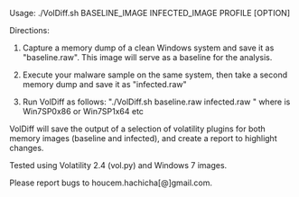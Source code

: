 Usage: ./VolDiff.sh BASELINE_IMAGE INFECTED_IMAGE PROFILE [OPTION]

Directions:

1. Capture a memory dump of a clean Windows system and save it as "baseline.raw". This image will serve as a baseline for the analysis.

2. Execute your malware sample on the same system, then take a second memory dump and save it as "infected.raw"

3. Run VolDiff as follows: "./VolDiff.sh baseline.raw infected.raw <profile>" where <profile> is Win7SP0x86 or Win7SP1x64 etc

VolDiff will save the output of a selection of volatility plugins for both memory images (baseline and infected), and create a report to highlight changes.

Tested using Volatility 2.4 (vol.py) and Windows 7 images.

Please report bugs to houcem.hachicha[@]gmail.com.
